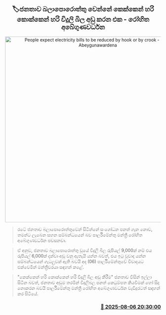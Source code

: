 <p align='center'><b><h2 align='center' title='People expect electricity bills to be reduced by hook or by crook - Rohitha Abeygunawardena'>🏷ජනතාව බලාපොරොත්තු වෙන්නේ කෙක්කෙන් හරි කොක්කෙන් හරි විදුලි බිල අඩු කරන එක - රෝහිත අබේගුණවර්ධන</h2></b></p>
<p align='center'><img src='https://helakuru.sgp1.cdn.digitaloceanspaces.com/esana/images/lib/rohitha-abegunawardhana-2025.jpg' width='600' alt='People expect electricity bills to be reduced by hook or by crook - Rohitha Abeygunawardena'></p>

> රටේ ජනතාව බලාපොරොත්තුවෙන් සිටින්නේ සංශෝධන පනත් ගැන නොව, තමන්ට ලැබෙන සහන සම්බන්ධයෙන් බව පාර්ලිමේන්තු මන්ත්‍රී රෝහිත අබේගුණවර්ධන පවසනවා.

> ඒ අනුව, ජනතාව බලාපොරොත්තු වූයේ විදුලි බිල රුපියල් 9,000ක් නම් එය රුපියල් 6,000ක් දක්වා අඩු වනු ඇතැයි යන්න බවත්, එය ඉටු වූවාද යන්න සම්බන්ධයෙන් ගැටලුවක් ඇති බවයි අද (06) පාර්ලිමේන්තුවේ විවාදයට එක්වෙමින් මන්ත්‍රීවරයා සඳහන් කළේ.

> "කෙක්කෙන් හරි කොක්කෙන් හරි විදුලි බිල අඩු කිරීම" ජනතාව විසින් ඉල්ලා සිටින බවත්, ජනතාව අඩුම තරමින් විදුලිබල පනත් කෙටුම්පත කියවීමක් හෝ සිදු නොකරන බවයි පාර්ලිමේන්තු මන්ත්‍රී රෝහිත අබේගුණවර්ධන වැඩිදුරටත් සඳහන් කර සිටියේ.



<h3 align='right'><a href='https://www.helakuru.lk/esana/p/112510/'>📅 2025-08-06 20:30:00</a></h3>
